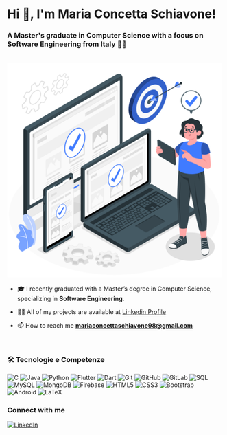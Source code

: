 <h1 align="left">Hi 👋, I'm Maria Concetta Schiavone!</h1>
<h3 align="left">A Master's graduate in Computer Science with a focus on Software Engineering from Italy 👩‍💻</h3>

<br> 

<img src="https://github.com/mariaconcettas/mariaconcettas/blob/main/Multi-device%20targeting-amico%20(1).png?raw=true" alt="immagine" width="500" height="500">

- 🎓 I recently graduated with a Master’s degree in Computer Science, specializing in **Software Engineering**.

- 👨‍💻 All of my projects are available at [Linkedin Profile](https://www.linkedin.com/in/maria-concetta-schiavone/)

- 📫 How to reach me **mariaconcettaschiavone98@gmail.com**

<br>

### 🛠️ Tecnologie e Competenze
![C](https://img.shields.io/badge/C-A8B9CC?style=for-the-badge&logo=c&logoColor=white)
![Java](https://img.shields.io/badge/Java-007396?style=for-the-badge&logo=java&logoColor=white)
![Python](https://img.shields.io/badge/Python-3776AB?style=for-the-badge&logo=python&logoColor=white)
![Flutter](https://img.shields.io/badge/Flutter-02569B?style=for-the-badge&logo=flutter&logoColor=white)
![Dart](https://img.shields.io/badge/Dart-0175C2?style=for-the-badge&logo=dart&logoColor=white)
![Git](https://img.shields.io/badge/Git-F05032?style=for-the-badge&logo=git&logoColor=white)
![GitHub](https://img.shields.io/badge/GitHub-181717?style=for-the-badge&logo=github&logoColor=white)
![GitLab](https://img.shields.io/badge/GitLab-FC6D26?style=for-the-badge&logo=gitlab&logoColor=white)
![SQL](https://img.shields.io/badge/SQL-4479A1?style=for-the-badge&logo=sql&logoColor=white)
![MySQL](https://img.shields.io/badge/MySQL-4479A1?style=for-the-badge&logo=mysql&logoColor=white)
![MongoDB](https://img.shields.io/badge/MongoDB-47A248?style=for-the-badge&logo=mongodb&logoColor=white)
![Firebase](https://img.shields.io/badge/Firebase-FFCA28?style=for-the-badge&logo=firebase&logoColor=black)
![HTML5](https://img.shields.io/badge/HTML5-E34F26?style=for-the-badge&logo=html5&logoColor=white)
![CSS3](https://img.shields.io/badge/CSS3-1572B6?style=for-the-badge&logo=css3&logoColor=white)
![Bootstrap](https://img.shields.io/badge/Bootstrap-563D7C?style=for-the-badge&logo=bootstrap&logoColor=white)
![Android](https://img.shields.io/badge/Android-3DDC84?style=for-the-badge&logo=android&logoColor=white)
![LaTeX](https://img.shields.io/badge/LaTeX-008080?style=for-the-badge&logo=latex&logoColor=white)

<h3 align="left">Connect with me</h3>
<p align="left">
  <a href="https://www.linkedin.com/in/maria-concetta-schiavone/" target="_blank">
    <img src="https://img.shields.io/badge/LinkedIn-0077B5?style=for-the-badge&logo=linkedin&logoColor=white" alt="LinkedIn"/>
  </a>
</p>
